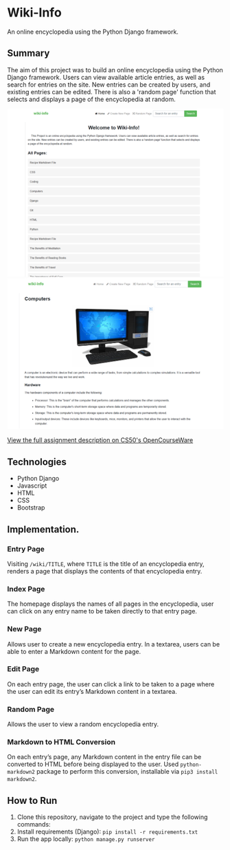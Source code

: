 # Wiki-Info
An online encyclopedia using the Python Django framework.

## Summary

The aim of this project was to build an online encyclopedia using the Python Django framework. Users can view available article entries, as well as search for entries on the site. New entries can be created by users, and existing entries can be edited. There is also a 'random page' function that selects and displays a page of the encyclopedia at random.

<img src="wiki-info-landing.png" alt="Screenshot of the project">

<img src="wiki-info.png" alt="Screenshot of the project">

[View the full assignment description on CS50's OpenCourseWare](https://cs50.harvard.edu/web/2020/projects/1/wiki/)

## Technologies
* Python Django
* Javascript
* HTML
* CSS
* Bootstrap

## Implementation.

### Entry Page
Visiting `/wiki/TITLE`, where `TITLE` is the title of an encyclopedia entry, renders a page that displays the contents of that encyclopedia entry.

### Index Page
The homepage displays the names of all pages in the encyclopedia, user can click on any entry name to be taken directly to that entry page.

### New Page
Allows user to create a new encyclopedia entry. In a textarea, users can be able to enter a Markdown content for the page.

### Edit Page
On each entry page, the user can click a link to be taken to a page where the user can edit its entry’s Markdown content in a textarea.

### Random Page
Allows the user to view a random encyclopedia entry.

### Markdown to HTML Conversion
On each entry’s page, any Markdown content in the entry file can be converted to HTML before being displayed to the user. Used `python-markdown2` package to perform this conversion, installable via `pip3 install markdown2`.

## How to Run
1. Clone this repository, navigate to the project and type the following commands:
2. Install requirements (Django): `pip install -r requirements.txt`
3. Run the app locally: `python manage.py runserver`
